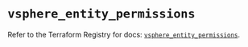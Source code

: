 # `vsphere_entity_permissions`

Refer to the Terraform Registry for docs: [`vsphere_entity_permissions`](https://registry.terraform.io/providers/hashicorp/vsphere/2.8.2/docs/resources/entity_permissions).
